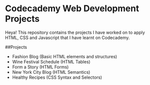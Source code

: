 # Codecademy Web Development Projects
Heya! This repository contains the projects I have worked on to apply HTML, CSS and Javascript that I have learnt on Codecademy. 

##Projects
- Fashion Blog (Basic HTML elements and structures)
- Wine Festival Schedule (HTML Tables)
- Form a Story (HTML Forms)
- New York City Blog (HTML Semantics)
- Healthy Recipes (CSS Syntax and Selectors)



